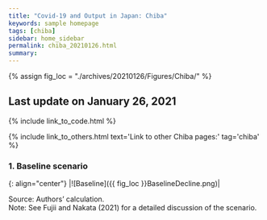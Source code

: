 ```yaml
---
title: "Covid-19 and Output in Japan: Chiba"
keywords: sample homepage
tags: [chiba]
sidebar: home_sidebar
permalink: chiba_20210126.html
summary:
---
```


{% assign fig_loc = "./archives/20210126/Figures/Chiba/" %}

## Last update on January 26, 2021

{% include link_to_code.html %}

{% include link_to_others.html text='Link to other Chiba pages:' tag='chiba' %}

### 1. Baseline scenario

{: align="center"}
|![Baseline]({{ fig_loc }}BaselineDecline.png)|

Source: Authors’ calculation.<br>
Note:	See Fujii and Nakata (2021) for a detailed discussion of the scenario.
